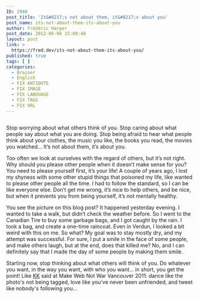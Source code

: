 ```yaml
---
ID: 2940
post_title: 'It&#8217;s not about them, it&#8217;s about you'
post_name: its-not-about-them-its-about-you
author: Frédéric Harper
post_date: 2012-06-06 15:00:48
layout: post
link: >
  https://fred.dev/its-not-about-them-its-about-you/
published: true
tags: [ ]
categories:
  - Brainer
  - English
  - FIX ANTIDOTE
  - FIX IMAGE
  - FIX LANGUAGE
  - FIX TAGS
  - FIX URL
---
```

<figure><img title="WP_000013" src="http://fred.dev/wp-content/uploads/2012/06/WP_000013.jpg" alt=""/></figure><p>Stop worrying about what others think of you. Stop caring about what people say about what you are doing. Stop being afraid to hear what people think about your clothes, the music you like, the books you read, the movies you watched… It’s not about them, it’s about you.</p><p>Too often we look at ourselves with the regard of others, but it’s not right. Why should you please other people when it doesn’t make sense for you? You need to please yourself first, it’s your life! A couple of years ago, I lost my shyness with some other stupid things that poisoned my life, like wanted to please other people all the time. I had to follow the standard, so I can be like everyone else. Don’t get me wrong, it’s nice to help others, and be nice, but when it prevents you from being yourself, it’s not mentally healthy.</p><p>You see the picture on this blog post? It happened yesterday evening. I wanted to take a walk, but didn’t check the weather before. So I went to the Canadian Tire to buy some garbage bags, and I got caught by the rain. I took a bag, and create a one-time raincoat. Even in Verdun, I looked a bit weird with this on me. So what? My goal was to stay mostly dry, and my attempt was successful. For sure, I put a smile in the face of some people, and make others laugh, but at the end, does that killed me? No, and I can definitely say that I made the day of some people by making them smile.</p><p>Starting now, stop thinking about what others will think of you. Do whatever you want, in the way you want, with who you want… in short, you get the point! Like <a href="https://twitter.com/#!/kk" target="_blank" rel="noopener noreferrer">KK</a> said at Make Web Not War Vancouver 2011: dance like the photo's not being tagged, love like you've never been unfriended, and tweet like nobody's following you…</p> 